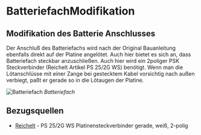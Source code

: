 # BatteriefachModifikation

## Modifikation des Batterie Anschlusses

Der Anschluß des Batteriefachs wird nach der Original Bauanleitung ebenfalls direkt auf der Platine angelötet. Auch hier bietet es sich an, dass Batteriefach steckbar anzuschließen. Auch hier wird ein 2poliger PSK Steckverbinder (Reichelt Artikel PS 25/2G WS) benötigt. Wenn man die Lötanschlüsse mit einer Zange bei gestecktem Kabel vorsichtig nach außen verbiegt, paßt er gerade so in die Lötaugen der Platine. 

![Batteriefach](%assets_url%/mod_batterie1.jpg) 
*Batteriefach*

## Bezugsquellen

*   [Reichelt](http://www.reichelt.de) - PS 25/2G WS Platinensteckverbinder gerade, weiß, 2-polig

 
